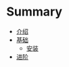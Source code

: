 # Summary

* [介绍](README.md)
* [基础](chapter1.md)
   * [安装](chapter1-install.md)
* [进阶](chapter2.md)

